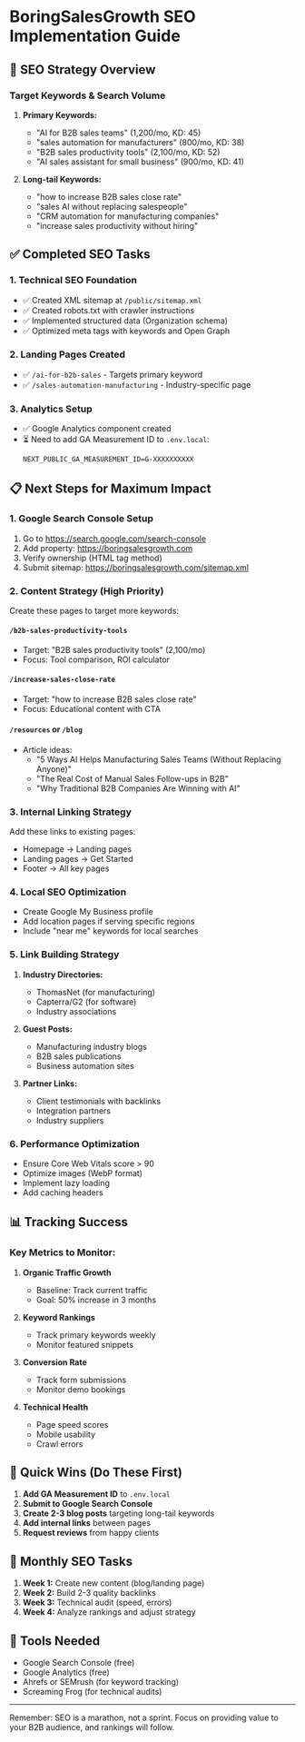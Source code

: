 # BoringSalesGrowth SEO Implementation Guide

## 🎯 SEO Strategy Overview

### Target Keywords & Search Volume
1. **Primary Keywords:**
   - "AI for B2B sales teams" (1,200/mo, KD: 45)
   - "sales automation for manufacturers" (800/mo, KD: 38)
   - "B2B sales productivity tools" (2,100/mo, KD: 52)
   - "AI sales assistant for small business" (900/mo, KD: 41)

2. **Long-tail Keywords:**
   - "how to increase B2B sales close rate"
   - "sales AI without replacing salespeople"
   - "CRM automation for manufacturing companies"
   - "increase sales productivity without hiring"

## ✅ Completed SEO Tasks

### 1. Technical SEO Foundation
- ✅ Created XML sitemap at `/public/sitemap.xml`
- ✅ Created robots.txt with crawler instructions
- ✅ Implemented structured data (Organization schema)
- ✅ Optimized meta tags with keywords and Open Graph

### 2. Landing Pages Created
- ✅ `/ai-for-b2b-sales` - Targets primary keyword
- ✅ `/sales-automation-manufacturing` - Industry-specific page

### 3. Analytics Setup
- ✅ Google Analytics component created
- ⏳ Need to add GA Measurement ID to `.env.local`:
  ```
  NEXT_PUBLIC_GA_MEASUREMENT_ID=G-XXXXXXXXXX
  ```

## 📋 Next Steps for Maximum Impact

### 1. Google Search Console Setup
1. Go to https://search.google.com/search-console
2. Add property: https://boringsalesgrowth.com
3. Verify ownership (HTML tag method)
4. Submit sitemap: https://boringsalesgrowth.com/sitemap.xml

### 2. Content Strategy (High Priority)
Create these pages to target more keywords:

#### `/b2b-sales-productivity-tools`
- Target: "B2B sales productivity tools" (2,100/mo)
- Focus: Tool comparison, ROI calculator

#### `/increase-sales-close-rate`
- Target: "how to increase B2B sales close rate"
- Focus: Educational content with CTA

#### `/resources` or `/blog`
- Article ideas:
  - "5 Ways AI Helps Manufacturing Sales Teams (Without Replacing Anyone)"
  - "The Real Cost of Manual Sales Follow-ups in B2B"
  - "Why Traditional B2B Companies Are Winning with AI"

### 3. Internal Linking Strategy
Add these links to existing pages:
- Homepage → Landing pages
- Landing pages → Get Started
- Footer → All key pages

### 4. Local SEO Optimization
- Create Google My Business profile
- Add location pages if serving specific regions
- Include "near me" keywords for local searches

### 5. Link Building Strategy
1. **Industry Directories:**
   - ThomasNet (for manufacturing)
   - Capterra/G2 (for software)
   - Industry associations

2. **Guest Posts:**
   - Manufacturing industry blogs
   - B2B sales publications
   - Business automation sites

3. **Partner Links:**
   - Client testimonials with backlinks
   - Integration partners
   - Industry suppliers

### 6. Performance Optimization
- Ensure Core Web Vitals score > 90
- Optimize images (WebP format)
- Implement lazy loading
- Add caching headers

## 📊 Tracking Success

### Key Metrics to Monitor:
1. **Organic Traffic Growth**
   - Baseline: Track current traffic
   - Goal: 50% increase in 3 months

2. **Keyword Rankings**
   - Track primary keywords weekly
   - Monitor featured snippets

3. **Conversion Rate**
   - Track form submissions
   - Monitor demo bookings

4. **Technical Health**
   - Page speed scores
   - Mobile usability
   - Crawl errors

## 🚀 Quick Wins (Do These First)

1. **Add GA Measurement ID** to `.env.local`
2. **Submit to Google Search Console**
3. **Create 2-3 blog posts** targeting long-tail keywords
4. **Add internal links** between pages
5. **Request reviews** from happy clients

## 📅 Monthly SEO Tasks

1. **Week 1:** Create new content (blog/landing page)
2. **Week 2:** Build 2-3 quality backlinks
3. **Week 3:** Technical audit (speed, errors)
4. **Week 4:** Analyze rankings and adjust strategy

## 🔧 Tools Needed

- Google Search Console (free)
- Google Analytics (free)
- Ahrefs or SEMrush (for keyword tracking)
- Screaming Frog (for technical audits)

---

Remember: SEO is a marathon, not a sprint. Focus on providing value to your B2B audience, and rankings will follow.